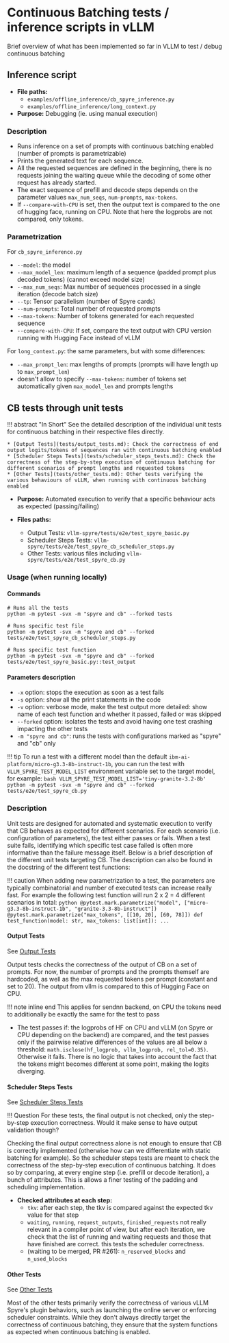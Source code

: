 # Continuous Batching tests / inference scripts in vLLM

Brief overview of what has been implemented so far in VLLM to test / debug continuous batching

## Inference script

* **File paths:**
    * `examples/offline_inference/cb_spyre_inference.py`
    * `examples/offline_inference/long_context.py`
* **Purpose:** Debugging (ie. using manual execution)

### Description

* Runs inference on a set of prompts with continuous batching enabled (number of prompts is parametrizable)
* Prints the generated text for each sequence.
* All the requested sequences are defined in the beginning, there is no requests joining the waiting queue while the decoding of some other request has already started.
* The exact sequence of prefill and decode steps depends on the parameter values `max_num_seqs`, `num-prompts`, `max-tokens`.
* If `--compare-with-CPU` is set, then the output text is compared to the one of hugging face, running on CPU. Note that here the logprobs are not compared, only tokens.

### Parametrization

For `cb_spyre_inference.py`

* `--model`: the model
* `--max_model_len`: maximum length of a sequence (padded prompt plus decoded tokens) (cannot exceed model size)
* `--max_num_seqs`: Max number of sequences processed in a single iteration (decode batch size)
* `--tp`: Tensor parallelism (number of Spyre cards)
* `--num-prompts`: Total number of requested prompts
* `--max-tokens`: Number of tokens generated for each requested sequence
* `--compare-with-CPU`: If set, compare the text output with CPU version running with Hugging Face instead of vLLM

For `long_context.py`: the same parameters, but with some differences:

* `--max_prompt_len`: max lengths of prompts (prompts will have length up to `max_prompt_len`)
* doesn't allow to specify `--max-tokens`: number of tokens set automatically given `max_model_len` and prompts lengths

## CB tests through unit tests

!!! abstract "In Short"
    See the detailed description of the individual unit tests for continuous batching in their respective files directly.

    * [Output Tests](tests/output_tests.md): Check the correctness of end output logits/tokens of sequences ran with continuous batching enabled
    * [Scheduler Steps Tests](tests/scheduler_steps_tests.md): Check the correctness of the step-by-step execution of continuous batching for different scenarios of prompt lengths and requested tokens
    * [Other Tests](tests/other_tests.md): Other tests verifying the various behaviours of vLLM, when running with continuous batching enabled

* **Purpose:** Automated execution to verify that a specific behaviour acts as expected (passing/failing)

* **Files paths:**
    * Output Tests: `vllm-spyre/tests/e2e/test_spyre_basic.py`
    * Scheduler Steps Tests: `vllm-spyre/tests/e2e/test_spyre_cb_scheduler_steps.py`
    * Other Tests: various files including `vllm-spyre/tests/e2e/test_spyre_cb.py`

<!-- markdownlint-disable MD031 MD046 -->
### Usage (when running locally)

#### Commands

    # Runs all the tests
    python -m pytest -svx -m "spyre and cb" --forked tests
    
    # Runs specific test file
    python -m pytest -svx -m "spyre and cb" --forked tests/e2e/test_spyre_cb_scheduler_steps.py
    
    # Runs specific test function
    python -m pytest -svx -m "spyre and cb" --forked tests/e2e/test_spyre_basic.py::test_output

<!-- markdownlint-enable MD031 MD046 -->

#### Parameters description

* `-x` option: stops the execution as soon as a test fails
* `-s` option: show all the print statements in the code
* `-v` option: verbose mode, make the test output more detailed: show name of each test function and whether it passed, failed or was skipped
* `--forked` option: isolates the tests and avoid having one test crashing impacting the other tests
* `-m "spyre and cb"`: runs the tests with configurations marked as "spyre" and "cb" only

!!! tip
    To run a test with a different model than the default `ibm-ai-platform/micro-g3.3-8b-instruct-1b`, you can run the test with `VLLM_SPYRE_TEST_MODEL_LIST` environment variable set to the target model, for example:
    ```bash
    VLLM_SPYRE_TEST_MODEL_LIST='tiny-granite-3.2-8b' python -m pytest -svx -m "spyre and cb" --forked tests/e2e/test_spyre_cb.py
    ```

### Description

Unit tests are designed for automated and systematic execution to verify that CB behaves as expected for different scenarios. For each scenario (i.e. configuration of parameters), the test either passes or fails. When a test suite fails, identifying which specific test case failed is often more informative than the failure message itself. Below is a brief description of the different unit tests targeting CB. The description can also be found in the docstring of the different test functions:

!!! caution
    When adding new parametrization to a test, the parameters are typically combinatorial and number of executed tests can increase really fast. For example the following test function will run 2 x 2 = 4 different scenarios in total:
    ```python
    @pytest.mark.parametrize("model", ["micro-g3.3-8b-instruct-1b", "granite-3.3-8b-instruct"])
    @pytest.mark.parametrize("max_tokens", [[10, 20], [60, 78]])
    def test_function(model: str, max_tokens: list[int]):
       ...
    ```

#### Output Tests

See [Output Tests](tests/output_tests.md)

Output tests checks the correctness of the output of CB on a set of prompts. For now, the number of prompts and the prompts themself are hardcoded, as well as the max requested tokens per prompt (constant and set to 20). The output from vllm is compared to this of Hugging Face on CPU.

!!! note inline end
    This applies for sendnn backend, on CPU the tokens need to additionally be exactly the same for the test to pass
* The test passes if: the logprobs of HF on CPU and vLLM (on Spyre or CPU depending on the backend) are compared, and the test passes only if the pairwise relative differences of the values are all below a threshold: `math.isclose(hf_logprob, vllm_logprob, rel_tol=0.35)`. Otherwise it fails. There is no logic that takes into account the fact that the tokens might becomes different at some point, making the logits diverging.

#### Scheduler Steps Tests

See [Scheduler Steps Tests](tests/scheduler_steps_tests.md)

!!! Question
    For these tests, the final output is not checked, only the step-by-step execution correctness. Would it make sense to have output validation though?

Checking the final output correctness alone is not enough to ensure that CB is correctly implemented (otherwise how can we differentiate with static batching for example). So the scheduler steps tests are meant to check the correctness of the step-by-step execution of continuous batching. It does so by comparing, at every engine step (i.e. prefill or decode iteration), a bunch of attributes. This is allows a finer testing of the padding and scheduling implementation.

* **Checked attributes at each step:**
    * `tkv`: after each step, the tkv is compared against the expected tkv value for that step
    * `waiting`, `running`, `request_outputs`, `finished_requests` not really relevant in a compiler point of view, but after each iteration, we check that the list of running and waiting requests and those that have finished are correct. this tests the scheduler correctness.
    * (waiting to be merged, PR #261): `n_reserved_blocks` and `n_used_blocks`

#### Other Tests

See [Other Tests](tests/other_tests.md)

Most of the other tests primarily verify the correctness of various vLLM Spyre's plugin behaviors, such as launching the online server or enforcing scheduler constraints. While they don't always directly target the correctness of continuous batching, they ensure that the system functions as expected when continuous batching is enabled.
